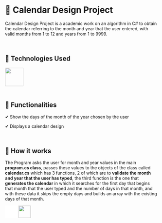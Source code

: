 # :calendar: Calendar Design Project
<p>Calendar Design Project is a academic work on an algorithm in C# to obtain the calendar referring to the month and year that the user entered, with valid months from 1 to 12 and years from 1 to 9999.<p/><br>

## 🚀 Technologies Used
<div>
  <img src="https://cdn.jsdelivr.net/gh/devicons/devicon/icons/csharp/csharp-original.svg" width="60" height="60"/>
</div><br>

## :hammer: Functionalities
<p>✔ Show the days of the month of the year chosen by the user</p>
<p>✔ Displays a calendar design</p><br>

## :date: How it works
<p>The Program asks the user for month and year values in the main <b>program.cs class</b>, passes these values to the objects of the class called <b>calendar.cs</b> which has 3 functions, 2 of which are to <b>validate the month and year that the user has typed</b>, the third function is the one that <b>generates the calendar</b> in which it searches for the first day that begins that month that the user typed and the number of days in that month, and with these data it skips the empty days and builds an array with the existing days of that month.</p>
<a href="https://instagram.com/marcosd_marques" target="_blank"><img src="https://raw.githubusercontent.com/Aakarsh-B/trying-repos/master/insta.svg" width="40" height="40" target="_blank"></a>
<a href = "mailto:mdmarques70@gmail.com"><img src="https://www.freeiconspng.com/thumbs/gmail-icon/gmail-logo-icon-2.png" width="40" height="40" target="_blank"></a>
</div></a>

